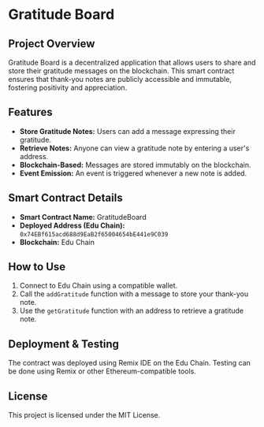 # Gratitude Board

## Project Overview
Gratitude Board is a decentralized application that allows users to share and store their gratitude messages on the blockchain. This smart contract ensures that thank-you notes are publicly accessible and immutable, fostering positivity and appreciation.

## Features
- **Store Gratitude Notes:** Users can add a message expressing their gratitude.
- **Retrieve Notes:** Anyone can view a gratitude note by entering a user's address.
- **Blockchain-Based:** Messages are stored immutably on the blockchain.
- **Event Emission:** An event is triggered whenever a new note is added.

## Smart Contract Details
- **Smart Contract Name:** GratitudeBoard
- **Deployed Address (Edu Chain):** `0x74EBf615acd688d9EaB2f65004654bE441e9C039`
- **Blockchain:** Edu Chain

## How to Use
1. Connect to Edu Chain using a compatible wallet.
2. Call the `addGratitude` function with a message to store your thank-you note.
3. Use the `getGratitude` function with an address to retrieve a gratitude note.

## Deployment & Testing
The contract was deployed using Remix IDE on the Edu Chain. Testing can be done using Remix or other Ethereum-compatible tools.

## License
This project is licensed under the MIT License.
